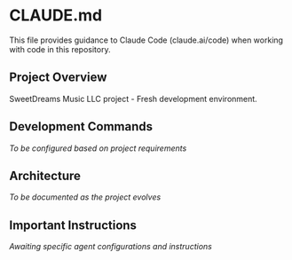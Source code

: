 # CLAUDE.md

This file provides guidance to Claude Code (claude.ai/code) when working with code in this repository.

## Project Overview

SweetDreams Music LLC project - Fresh development environment.

## Development Commands

*To be configured based on project requirements*

## Architecture

*To be documented as the project evolves*

## Important Instructions

*Awaiting specific agent configurations and instructions*
